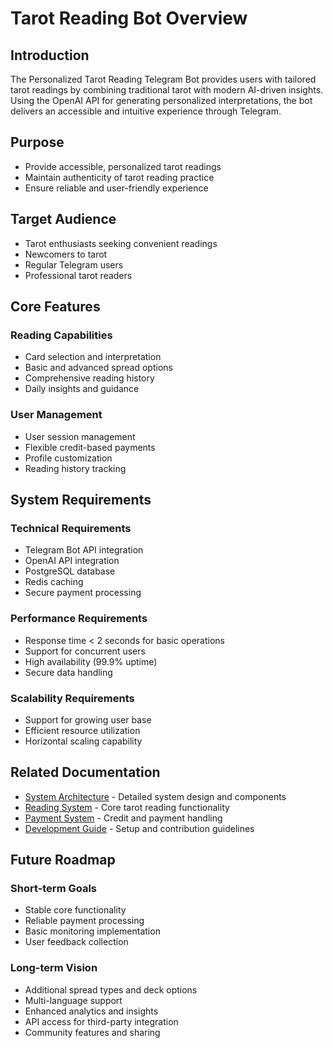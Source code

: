 # Tarot Reading Bot Overview

## Introduction

The Personalized Tarot Reading Telegram Bot provides users with tailored tarot readings by combining traditional tarot with modern AI-driven insights. Using the OpenAI API for generating personalized interpretations, the bot delivers an accessible and intuitive experience through Telegram.

## Purpose

- Provide accessible, personalized tarot readings
- Maintain authenticity of tarot reading practice
- Ensure reliable and user-friendly experience

## Target Audience

- Tarot enthusiasts seeking convenient readings
- Newcomers to tarot
- Regular Telegram users
- Professional tarot readers

## Core Features

### Reading Capabilities
- Card selection and interpretation
- Basic and advanced spread options
- Comprehensive reading history
- Daily insights and guidance

### User Management
- User session management
- Flexible credit-based payments
- Profile customization
- Reading history tracking

## System Requirements

### Technical Requirements
- Telegram Bot API integration
- OpenAI API integration
- PostgreSQL database
- Redis caching
- Secure payment processing

### Performance Requirements
- Response time < 2 seconds for basic operations
- Support for concurrent users
- High availability (99.9% uptime)
- Secure data handling

### Scalability Requirements
- Support for growing user base
- Efficient resource utilization
- Horizontal scaling capability

## Related Documentation

- [System Architecture](architecture.md) - Detailed system design and components
- [Reading System](reading-system.md) - Core tarot reading functionality
- [Payment System](payment-system.md) - Credit and payment handling
- [Development Guide](development.md) - Setup and contribution guidelines

## Future Roadmap

### Short-term Goals
- Stable core functionality
- Reliable payment processing
- Basic monitoring implementation
- User feedback collection

### Long-term Vision
- Additional spread types and deck options
- Multi-language support
- Enhanced analytics and insights
- API access for third-party integration
- Community features and sharing